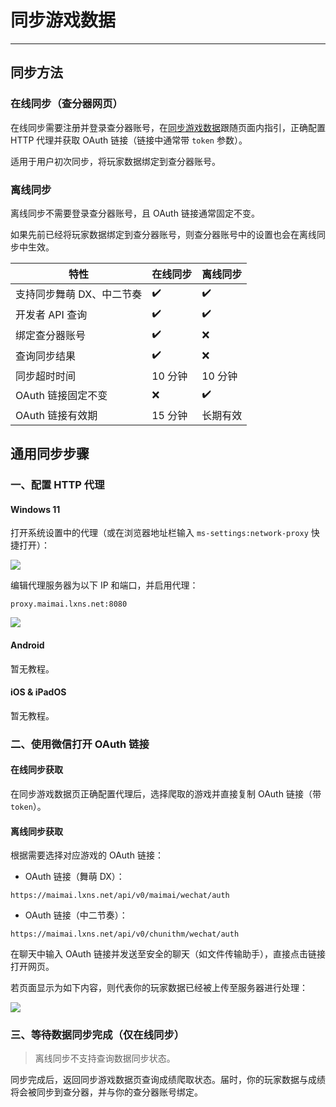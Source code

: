 # 同步游戏数据

---

## 同步方法

### 在线同步（查分器网页）

在线同步需要注册并登录查分器账号，在[同步游戏数据](/user/sync)跟随页面内指引，正确配置 HTTP 代理并获取 OAuth 链接（链接中通常带 `token` 参数）。

适用于用户初次同步，将玩家数据绑定到查分器账号。

### 离线同步

离线同步不需要登录查分器账号，且 OAuth 链接通常固定不变。

如果先前已经将玩家数据绑定到查分器账号，则查分器账号中的设置也会在离线同步中生效。

| 特性 | 在线同步 | 离线同步 |
|-|-|-|
| 支持同步舞萌 DX、中二节奏 | ✔️ | ✔️ |
| 开发者 API 查询 | ✔️ | ✔️ |
| 绑定查分器账号 | ✔️ | ❌ |
| 查询同步结果 | ✔️ | ❌ |
| 同步超时时间 | 10 分钟 | 10 分钟 |
| OAuth 链接固定不变 | ❌ | ✔️ |
| OAuth 链接有效期 | 15 分钟 | 长期有效 |

## 通用同步步骤

### 一、配置 HTTP 代理

#### Windows 11

打开系统设置中的代理（或在浏览器地址栏输入 `ms-settings:network-proxy` 快捷打开）：

![](https://image.lxns.net/i/2024/02/19/102207.png)

编辑代理服务器为以下 IP 和端口，并启用代理：

```
proxy.maimai.lxns.net:8080
```

![](https://image.lxns.net/i/2024/02/19/102250.png)


#### Android

暂无教程。

#### iOS & iPadOS

暂无教程。

### 二、使用微信打开 OAuth 链接

#### 在线同步获取

在同步游戏数据页正确配置代理后，选择爬取的游戏并直接复制 OAuth 链接（带 `token`）。

#### 离线同步获取

根据需要选择对应游戏的 OAuth 链接：

- OAuth 链接（舞萌 DX）：
```
https://maimai.lxns.net/api/v0/maimai/wechat/auth
```

- OAuth 链接（中二节奏）：
```
https://maimai.lxns.net/api/v0/chunithm/wechat/auth
```

在聊天中输入 OAuth 链接并发送至安全的聊天（如文件传输助手），直接点击链接打开网页。

若页面显示为如下内容，则代表你的玩家数据已经被上传至服务器进行处理：

![](https://image.lxns.net/i/2024/02/19/102330.png)

### 三、等待数据同步完成（仅在线同步）

> 离线同步不支持查询数据同步状态。

同步完成后，返回同步游戏数据页查询成绩爬取状态。届时，你的玩家数据与成绩将会被同步到查分器，并与你的查分器账号绑定。
